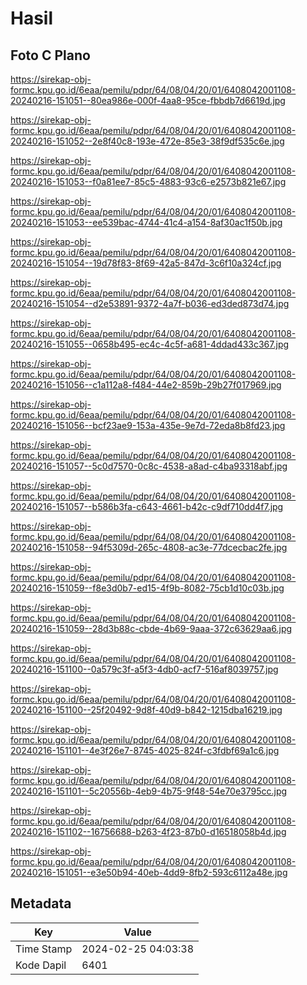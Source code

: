 # Hasil

## Foto C Plano

https://sirekap-obj-formc.kpu.go.id/6eaa/pemilu/pdpr/64/08/04/20/01/6408042001108-20240216-151051--80ea986e-000f-4aa8-95ce-fbbdb7d6619d.jpg

https://sirekap-obj-formc.kpu.go.id/6eaa/pemilu/pdpr/64/08/04/20/01/6408042001108-20240216-151052--2e8f40c8-193e-472e-85e3-38f9df535c6e.jpg

https://sirekap-obj-formc.kpu.go.id/6eaa/pemilu/pdpr/64/08/04/20/01/6408042001108-20240216-151053--f0a81ee7-85c5-4883-93c6-e2573b821e67.jpg

https://sirekap-obj-formc.kpu.go.id/6eaa/pemilu/pdpr/64/08/04/20/01/6408042001108-20240216-151053--ee539bac-4744-41c4-a154-8af30ac1f50b.jpg

https://sirekap-obj-formc.kpu.go.id/6eaa/pemilu/pdpr/64/08/04/20/01/6408042001108-20240216-151054--19d78f83-8f69-42a5-847d-3c6f10a324cf.jpg

https://sirekap-obj-formc.kpu.go.id/6eaa/pemilu/pdpr/64/08/04/20/01/6408042001108-20240216-151054--d2e53891-9372-4a7f-b036-ed3ded873d74.jpg

https://sirekap-obj-formc.kpu.go.id/6eaa/pemilu/pdpr/64/08/04/20/01/6408042001108-20240216-151055--0658b495-ec4c-4c5f-a681-4ddad433c367.jpg

https://sirekap-obj-formc.kpu.go.id/6eaa/pemilu/pdpr/64/08/04/20/01/6408042001108-20240216-151056--c1a112a8-f484-44e2-859b-29b27f017969.jpg

https://sirekap-obj-formc.kpu.go.id/6eaa/pemilu/pdpr/64/08/04/20/01/6408042001108-20240216-151056--bcf23ae9-153a-435e-9e7d-72eda8b8fd23.jpg

https://sirekap-obj-formc.kpu.go.id/6eaa/pemilu/pdpr/64/08/04/20/01/6408042001108-20240216-151057--5c0d7570-0c8c-4538-a8ad-c4ba93318abf.jpg

https://sirekap-obj-formc.kpu.go.id/6eaa/pemilu/pdpr/64/08/04/20/01/6408042001108-20240216-151057--b586b3fa-c643-4661-b42c-c9df710dd4f7.jpg

https://sirekap-obj-formc.kpu.go.id/6eaa/pemilu/pdpr/64/08/04/20/01/6408042001108-20240216-151058--94f5309d-265c-4808-ac3e-77dcecbac2fe.jpg

https://sirekap-obj-formc.kpu.go.id/6eaa/pemilu/pdpr/64/08/04/20/01/6408042001108-20240216-151059--f8e3d0b7-ed15-4f9b-8082-75cb1d10c03b.jpg

https://sirekap-obj-formc.kpu.go.id/6eaa/pemilu/pdpr/64/08/04/20/01/6408042001108-20240216-151059--28d3b88c-cbde-4b69-9aaa-372c63629aa6.jpg

https://sirekap-obj-formc.kpu.go.id/6eaa/pemilu/pdpr/64/08/04/20/01/6408042001108-20240216-151100--0a579c3f-a5f3-4db0-acf7-516af8039757.jpg

https://sirekap-obj-formc.kpu.go.id/6eaa/pemilu/pdpr/64/08/04/20/01/6408042001108-20240216-151100--25f20492-9d8f-40d9-b842-1215dba16219.jpg

https://sirekap-obj-formc.kpu.go.id/6eaa/pemilu/pdpr/64/08/04/20/01/6408042001108-20240216-151101--4e3f26e7-8745-4025-824f-c3fdbf69a1c6.jpg

https://sirekap-obj-formc.kpu.go.id/6eaa/pemilu/pdpr/64/08/04/20/01/6408042001108-20240216-151101--5c20556b-4eb9-4b75-9f48-54e70e3795cc.jpg

https://sirekap-obj-formc.kpu.go.id/6eaa/pemilu/pdpr/64/08/04/20/01/6408042001108-20240216-151102--16756688-b263-4f23-87b0-d16518058b4d.jpg

https://sirekap-obj-formc.kpu.go.id/6eaa/pemilu/pdpr/64/08/04/20/01/6408042001108-20240216-151051--e3e50b94-40eb-4dd9-8fb2-593c6112a48e.jpg


## Metadata

| Key        | Value               |
| ---------- | ------------------- |
| Time Stamp | 2024-02-25 04:03:38 |
| Kode Dapil | 6401                |



